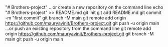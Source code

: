 "# Brothers-project" 
…or create a new repository on the command line
echo "# Brothers-project" >> README.md
git init
git add README.md
git commit -m "first commit"
git branch -M main
git remote add origin https://github.com/mauryavinit/Brothers-project.git
git push -u origin main
…or push an existing repository from the command line
git remote add origin https://github.com/mauryavinit/Brothers-project.git
git branch -M main
git push -u origin main
